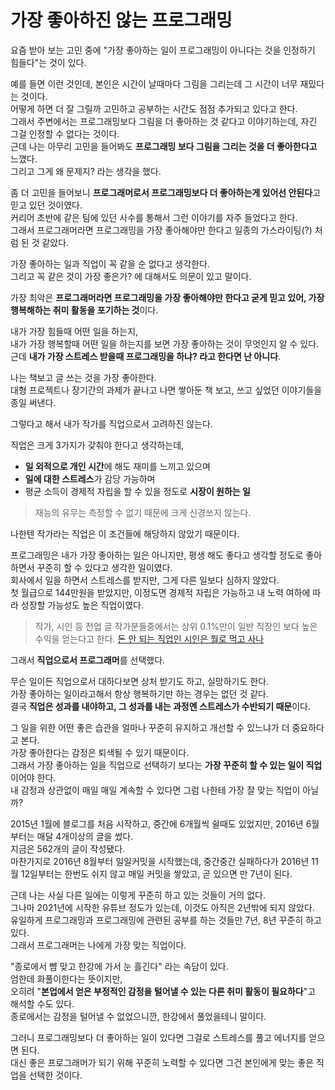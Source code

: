 # 가장 좋아하진 않는 프로그래밍

요즘 받아 보는 고민 중에 "가장 좋아하는 일이 프로그래밍이 아니다는 것을 인정하기 힘들다"는 것이 있다.  
  
예를 들면 이런 것인데, 
본인은 시간이 날때마다 그림을 그리는데 그 시간이 너무 재밌다는 것이다.  
어떻게 하면 더 잘 그릴까 고민하고 공부하는 시간도 점점 추가되고 있다고 한다.  
그래서 주변에서는 프로그래밍보다 그림을 더 좋아하는 것 같다고 이야기하는데, 자긴 그걸 인정할 수 없다는 것이다.  
근데 나는 아무리 고민을 들어봐도 **프로그래밍 보다 그림을 그리는 것을 더 좋아한다고** 느꼈다.  
그리고 그게 왜 문제지? 라는 생각을 했다.  
  
좀 더 고민을 들어보니 **프로그래머로서 프로그래밍보다 더 좋아하는게 있어선 안된다**고 믿고 있던 것이였다.  
커리어 초반에 같은 팀에 있던 사수를 통해서 그런 이야기를 자주 들었다고 한다.  
그래서 프로그래머라면 프로그래밍을 가장 좋아해야만 한다고 일종의 가스라이팅(?) 처럼 된 것 같았다.  
  
가장 좋아하는 일과 직업이 꼭 같을 순 없다고 생각한다.  
그리고 꼭 같은 것이 가장 좋은가? 에 대해서도 의문이 있고 말이다.  

가장 최악은 **프로그래머라면 프로그래밍을 가장 좋아해야만 한다고 굳게 믿고 있어, 가장 행복해하는 취미 활동을 포기하는 것**이다.  

내가 가장 힘들때 어떤 일을 하는지,  
내가 가장 행복할때 어떤 일을 하는지를 보면 
가장 좋아하는 것이 무엇인지 알 수 있다.  
근데 **내가 가장 스트레스 받을때 프로그래밍을 하냐? 라고 한다면 난 아니다**.  

나는 책보고 글 쓰는 것을 가장 좋아한다.  
대형 프로젝트나 장기간의 과제가 끝나고 나면 쌓아둔 책 보고, 쓰고 싶었던 이야기들을 종일 써낸다.  

그렇다고 해서 내가 작가를 직업으로서 고려하진 않는다.  
  
직업은 크게 3가지가 갖춰야 한다고 생각하는데, 

- **일 외적으로 개인 시간**에 해도 재미를 느끼고 있으며
- **일에 대한 스트레스**가 감당 가능하며
- 평균 소득이 경제적 자립을 할 수 있을 정도로 **시장이 원하는 일**

> 재능의 유무는 측정할 수 없기 때문에 크게 신경쓰지 않는다.  

나한텐 작가라는 직업은 이 조건들에 해당하지 않았기 때문이다.  

프로그래밍은 내가 가장 좋아하는 일은 아니지만, 평생 해도 좋다고 생각할 정도로 좋아하면서 꾸준히 할 수 있다고 생각한 일이였다.  
회사에서 일을 하면서 스트레스를 받지만, 그게 다른 일보다 심하지 않았다.  
첫 월급으로 144만원을 받았지만, 이정도면 경제적 자립은 가능하고 내 노력 여하에 따라 성장할 가능성도 높은 직업이였다.

> 작가, 시인 등 전업 글 작가분들중에서는 상위 0.1%만이 일반 직장인 보다 높은 수익을 얻는다고 한다.
[돈 안 되는 직업인 시인은 뭘로 먹고 사나](https://plus.hankyung.com/apps/newsinside.view?aid=201611308031A&category=AA008&sns=y)

그래서 **직업으로서 프로그래머**를 선택했다.  

무슨 일이든 직업으로서 대하다보면 상처 받기도 하고, 실망하기도 한다.  
가장 좋아하는 일이라고해서 항상 행복하기만 하는 경우는 없던 것 같다.  
결국 **직업은 성과를 내야하고, 그 성과를 내는 과정엔 스트레스가 수반되기 때문**이다.  

그 일을 위한 어떤 좋은 습관을 얼마나 꾸준히 유지하고 개선할 수 있느냐가 더 중요하다고 본다.  
가장 좋아한다는 감정은 퇴색될 수 있기 때문이다.  
그래서 가장 좋아하는 일을 직업으로 선택하기 보다는 **가장 꾸준히 할 수 있는 일이 직업**이어야 한다.    
내 감정과 상관없이 매일 매일 계속할 수 있다면 그럼 나한테 가장 잘 맞는 직업이 아닐까?  

2015년 1월에 블로그를 처음 시작하고, 중간에 6개월씩 쉴때도 있었지만, 2016년 6월부터는 매달 4개이상의 글을 썼다.  
지금은 562개의 글이 작성됐다.  
마찬가지로 2016년 8월부터 일일커밋을 시작했는데, 중간중간 실패하다가 2016년 11월 12일부터는 한번도 쉬지 않고 매일 커밋을 쌓았고, 곧 있으면 만 7년이 된다.  
  
근데 나는 사실 다른 일에는 이렇게 꾸준히 하고 있는 것들이 거의 없다.  
그나마 2021년에 시작한 유튜브 정도가 있는데, 이것도 아직은 2년밖에 되지 않았다.  
유일하게 프로그래밍과 프로그래밍에 관련된 공부를 하는 것들만 7년, 8년 꾸준히 하고 있다.  
그래서 프로그래머는 나에게 가장 맞는 직업이다.  

"종로에서 뺨 맞고 한강에 가서 눈 흘긴다" 라는 속담이 있다.  
엄한데 화풀이한다는 뜻이지만,  
오히려 "**본업에서 얻은 부정적인 감정을 털어낼 수 있는 다른 취미 활동이 필요하다**"고 해석할 수도 있다.  
종로에서는 감정을 털어낼 수 없었으니깐, 한강에서 풀었을테니 말이다.  

그러니 프로그래밍보다 더 좋아하는 일이 있다면 그걸로 스트레스를 풀고 에너지를 얻으면 된다.  
대신 좋은 프로그래머가 되기 위해 꾸준히 노력할 수 있다면 그건 본인에게 맞는 좋은 직업을 선택한 것이다.